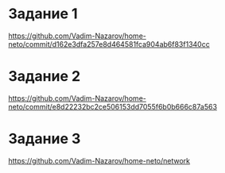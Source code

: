 # Задание 1

https://github.com/Vadim-Nazarov/home-neto/commit/d162e3dfa257e8d464581fca904ab6f83f1340cc

# Задание 2

https://github.com/Vadim-Nazarov/home-neto/commit/e8d22232bc2ce506153dd7055f6b0b666c87a563

# Задание 3

https://github.com/Vadim-Nazarov/home-neto/network

